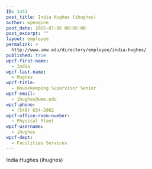 ```yaml
---
ID: 1441
post_title: India Hughes (ihughes)
author: wpengine
post_date: 2015-07-06 08:00:00
post_excerpt: ""
layout: employee
permalink: >
  http://www.umw.edu/directory/employee/india-hughes/
published: true
wpcf-first-name:
  - India
wpcf-last-name:
  - Hughes
wpcf-title:
  - Housekeeping Supervisor Senior
wpcf-email:
  - ihughes@umw.edu
wpcf-phone:
  - (540) 654-2082
wpcf-office-room-number:
  - Physical Plant
wpcf-username:
  - ihughes
wpcf-dept:
  - Facilities Services
---
```

India Hughes (ihughes)